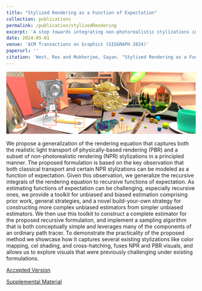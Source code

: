 ```yaml
---
title: "Stylized Rendering as a Function of Expectation"
collection: publications
permalink: /publication/stylizedRendering
excerpt: 'A step towards integrating non-photorealistic stylizations into physically-based rendering systems.'
date: 2024-05-01
venue: 'ACM Transactions on Graphics (SIGGRAPH 2024)'
paperurl: ''
citation: 'West, Rex and Mukherjee, Sayan. "Stylized Rendering as a Function of Expectation." <i>ACM Transactions on Graphics (SIGGRAPH 2024)</i>.'
---
```


![Teaser](/files/stylizedRenderingTeaser.png)

We propose a generalization of the rendering equation that captures both the realistic light transport of physically-based rendering (PBR) and a subset of non-photorealistic rendering (NPR) stylizations in a principled manner.
The proposed formulation is based on the key observation that both classical transport and certain NPR stylizations can be modeled as a function of expectation.
Given this observation, we generalize the recursive integrals of the rendering equation to recursive functions of expectation.
As estimating functions of expectation can be challenging, especially recursive ones, we provide a toolkit for unbiased and biased estimation comprising prior work, general strategies, and a novel build-your-own strategy for constructing more complex unbiased estimators from simpler unbiased estimators.
We then use this toolkit to construct a complete estimator for the proposed recursive formulation, and implement a sampling algorithm that is both conceptually simple and leverages many of the components of an ordinary path tracer.
To demonstrate the practicality of the proposed method we showcase how it captures several existing stylizations like color mapping, cel shading, and cross-hatching, fuses NPR and PBR visuals, and allows us to explore visuals that were previously challenging under existing formulations.

[Accepted Version](/files/stylizedRendering.pdf)

[Supplemental Material](/files/stylizedRenderingSupplemental.pdf)

